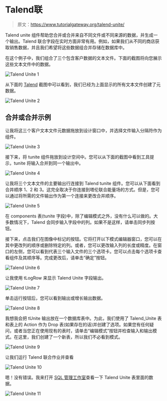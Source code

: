# Talend联

> 原文：<https://www.tutorialgateway.org/talend-unite/>

Talend unite 组件帮助您合并或合并来自不同文件或不同来源的数据，并生成一个输出。Talend 联合字段在实时方面非常有用。例如，如果我们从不同的商店获取销售数据，并且我们希望将这些数据组合并存储在数据库中。

在这个例子中，我们组合了三个包含客户数据的文本文件。下面的截图将向您展示这些文本文件中的数据。

![Talend Unite 1](img/3881d71dec8f4d4a2000cf0c0e169a39.png)

从下面的 [Talend](https://www.tutorialgateway.org/talend-tutorial/) 截图中可以看到，我们已经为上面显示的所有文本文件创建了元数据。

![Talend Unite 2](img/b0ad5ef14263b1b5a0cf4120be8f1e50.png)

## 合并或合并示例

让我将这三个客户文本文件元数据拖放到设计窗口中，并选择文件输入分隔符作为组件。

![Talend Unite 3](img/0f88cc7ff4a3e643a43a97ea7cbc4f23.png)

接下来，将 tunite 组件拖放到设计空间中。您可以从下面的截图中看到工具提示，tunite 将输入合并到同一个输出中。

![Talend Unite 4](img/1a940b173b30b580780c1fee463f5aa0.png)

让我将三个文本文件的主要输出行连接到 Talend tunite 组件。您可以从下面看到合并顺序 1、2 和 3。这完全取决于你连接到塔伦联合能量场的方式。但是，您可以通过将所需的文件输出作为第一个连接来更改合并顺序。

![Talend Unite 5](img/f88786fca722028cb592f16eb744ebbf.png)

在 components 表(tunite 字段)中，除了编辑模式之外，没有什么可以做的。大多数情况下，Talend 会同步输入字段中的列。如果不是这样，请单击同步列按钮。

接下来，点击我们在图像中标记的按钮。它将打开以下模式编辑器窗口，您可以在其中更改列的顺序或删除特定的列。或者，您可以更改输入列的长度或精度。在窗口的左侧，您可以看到代表三个输入文件的三个选项卡。您可以点击每个选项卡查看组件及其顺序等。完成更改后，请单击“确定”按钮。

![Talend Unite 6](img/40d26f1850e61297bb68081cc9caa5a2.png)

让我使用 tLogRow 来显示 Talend Unite 字段输出。

![Talend Unite 7](img/d93b82ca868cf5002804ecf28f3f17da.png)

单击运行按钮后，您可以看到输出或增长输出数据。

![Talend Unite 8](img/39f623ef99a0cbd46d3f3543d2504dd1.png)

我想我会把 tUnite 输出放在一个数据库表中。为此，我们使用了 Talend_Unite 表和表上的 Action 作为 Drop 表(如果存在的话)并创建了选项。如果您有任何疑问，或者当您正在使用现有的表时，请单击“编辑模式”按钮并检查输入和输出模式。在这里，我们创建了一个新表，所以我们不必看到模式。

![Talend Unite 9](img/07d639f6f1edc356cd8aeaeb54260704.png)

让我们运行 Talend 联合作业并查看

![Talend Unite 10](img/e190ee9ad0593751927ded2362745254.png)

嗯！没有错误。我来打开 [SQL 管理工作室](https://www.tutorialgateway.org/sql-server-management-studio/)查看一下 Talend Unite 表里面的数据。

![Talend Unite 11](img/72fe9b1ce960d1e10621671b9f0bd138.png)